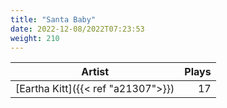 ```yaml
---
title: "Santa Baby"
date: 2022-12-08/2022T07:23:53
weight: 210
---
```




 Artist | Plays 
----- | -----:
[Eartha Kitt]({{< ref "a21307">}}) | 17
